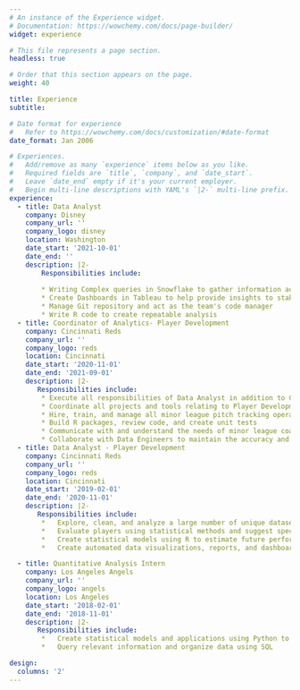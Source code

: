```yaml
---
# An instance of the Experience widget.
# Documentation: https://wowchemy.com/docs/page-builder/
widget: experience

# This file represents a page section.
headless: true

# Order that this section appears on the page.
weight: 40

title: Experience
subtitle:

# Date format for experience
#   Refer to https://wowchemy.com/docs/customization/#date-format
date_format: Jan 2006

# Experiences.
#   Add/remove as many `experience` items below as you like.
#   Required fields are `title`, `company`, and `date_start`.
#   Leave `date_end` empty if it's your current employer.
#   Begin multi-line descriptions with YAML's `|2-` multi-line prefix.
experience:
  - title: Data Analyst
    company: Disney
    company_url: ''
    company_logo: disney
    location: Washington
    date_start: '2021-10-01'
    date_end: ''
    description: |2-
        Responsibilities include:
        
        * Writing Complex queries in Snowflake to gather information across the Hulu Platform 
        * Create Dashboards in Tableau to help provide insights to stakeholders
        * Manage Git repository and act as the team's code manager
        * Write R code to create repeatable analysis 
  - title: Coordinator of Analytics- Player Development 
    company: Cincinnati Reds
    company_url: ''
    company_logo: reds
    location: Cincinnati
    date_start: '2020-11-01'
    date_end: '2021-09-01'
    description: |2-
       Responsibilities include:
        * Execute all responsibilities of Data Analyst in addition to Coordinator roles 
        * Coordinate all projects and tools relating to Player Development for the Analytics Department 
        * Hire, train, and manage all minor league pitch tracking operators 
        * Build R packages, review code, and create unit tests 
        * Communicate with and understand the needs of minor league coaches to ensure we are maximizing the usefulness of our tools and reports 
        * Collaborate with Data Engineers to maintain the accuracy and timeliness of our data ingestion 
  - title: Data Analyst - Player Development 
    company: Cincinnati Reds
    company_url: ''
    company_logo: reds
    location: Cincinnati
    date_start: '2019-02-01'
    date_end: '2020-11-01'
    description: |2-
       Responsibilities include: 
        *	Explore, clean, and analyze a large number of unique datasets from third party sources 
        *	Evaluate players using statistical methods and suggest specific areas for improvement 
        *	Create statistical models using R to estimate future performance 
        *	Create automated data visualizations, reports, and dashboards 

  - title: Quantitative Analysis Intern
    company: Los Angeles Angels
    company_url: ''
    company_logo: angels
    location: Los Angeles
    date_start: '2018-02-01'
    date_end: '2018-11-01'
    description: |2-
       Responsibilities include: 
        *	Create statistical models and applications using Python to aid the baseball operations staff
        *	Query relevant information and organize data using SQL

design:
  columns: '2'
---
```

